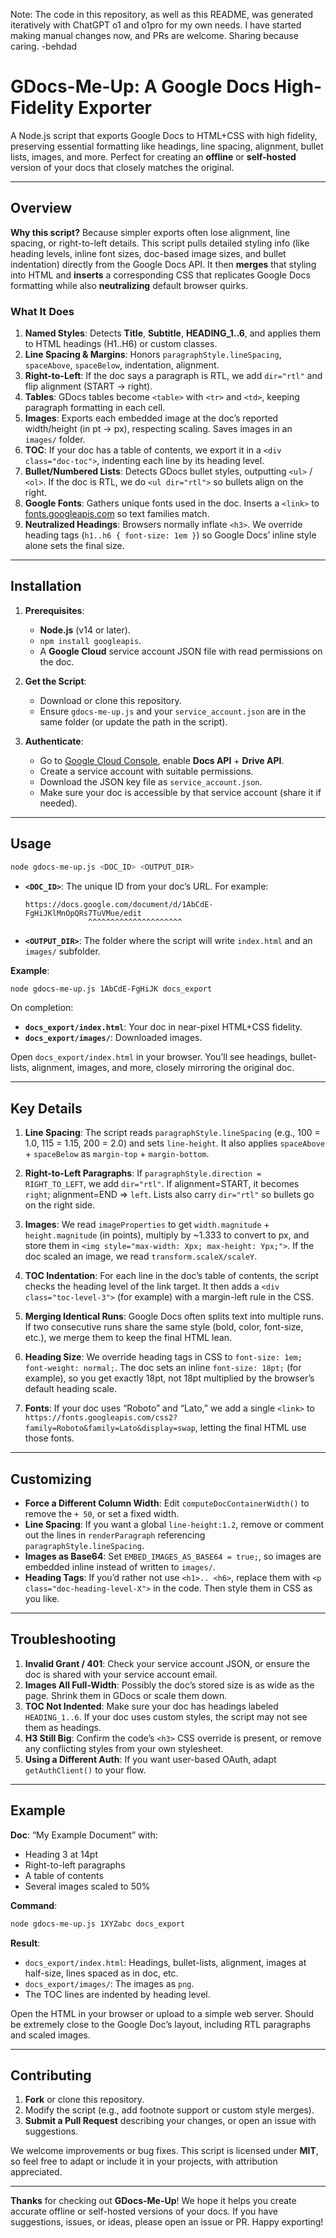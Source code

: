 Note: The code in this repository, as well as this README, was generated iteratively with ChatGPT o1 and o1pro for my own needs. I have started making manual changes now, and PRs are welcome. Sharing because caring. -behdad

# GDocs-Me-Up: A Google Docs High-Fidelity Exporter

A Node.js script that exports Google Docs to HTML+CSS with high fidelity, preserving essential formatting like headings, line spacing, alignment, bullet lists, images, and more. Perfect for creating an **offline** or **self-hosted** version of your docs that closely matches the original.

---

## Overview

**Why this script?** Because simpler exports often lose alignment, line spacing, or right-to-left details. This script pulls detailed styling info (like heading levels, inline font sizes, doc-based image sizes, and bullet indentation) directly from the Google Docs API. It then **merges** that styling into HTML and **inserts** a corresponding CSS that replicates Google Docs formatting while also **neutralizing** default browser quirks.

### What It Does

1. **Named Styles**: Detects **Title**, **Subtitle**, **HEADING_1..6**, and applies them to HTML headings (H1..H6) or custom classes.  
2. **Line Spacing & Margins**: Honors `paragraphStyle.lineSpacing`, `spaceAbove`, `spaceBelow`, indentation, alignment.  
3. **Right-to-Left**: If the doc says a paragraph is RTL, we add `dir="rtl"` and flip alignment (START → right).  
4. **Tables**: GDocs tables become `<table>` with `<tr>` and `<td>`, keeping paragraph formatting in each cell.  
5. **Images**: Exports each embedded image at the doc’s reported width/height (in pt → px), respecting scaling. Saves images in an `images/` folder.  
6. **TOC**: If your doc has a table of contents, we export it in a `<div class="doc-toc">`, indenting each line by its heading level.  
7. **Bullet/Numbered Lists**: Detects GDocs bullet styles, outputting `<ul>` / `<ol>`. If the doc is RTL, we do `<ul dir="rtl">` so bullets align on the right.  
8. **Google Fonts**: Gathers unique fonts used in the doc. Inserts a `<link>` to [fonts.googleapis.com](https://fonts.googleapis.com/) so text families match.  
9. **Neutralized Headings**: Browsers normally inflate `<h3>`. We override heading tags (`h1..h6 { font-size: 1em }`) so Google Docs’ inline style alone sets the final size.  

---

## Installation

1. **Prerequisites**:
   - **Node.js** (v14 or later).
   - `npm install googleapis`.
   - A **Google Cloud** service account JSON file with read permissions on the doc.

2. **Get the Script**:
   - Download or clone this repository.
   - Ensure `gdocs-me-up.js` and your `service_account.json` are in the same folder (or update the path in the script).

3. **Authenticate**:
   - Go to [Google Cloud Console](https://console.cloud.google.com/), enable **Docs API** + **Drive API**.
   - Create a service account with suitable permissions.
   - Download the JSON key file as `service_account.json`.
   - Make sure your doc is accessible by that service account (share it if needed).

---

## Usage

```bash
node gdocs-me-up.js <DOC_ID> <OUTPUT_DIR>
```

- **`<DOC_ID>`**: The unique ID from your doc’s URL. For example:
  ```
  https://docs.google.com/document/d/1AbCdE-FgHiJKlMnOpQRs7TuVMue/edit
                ^^^^^^^^^^^^^^^^^^^^^
  ```
- **`<OUTPUT_DIR>`**: The folder where the script will write `index.html` and an `images/` subfolder.

**Example**:

```bash
node gdocs-me-up.js 1AbCdE-FgHiJK docs_export
```

On completion:
- **`docs_export/index.html`**: Your doc in near-pixel HTML+CSS fidelity.  
- **`docs_export/images/`**: Downloaded images.  

Open `docs_export/index.html` in your browser. You’ll see headings, bullet-lists, alignment, images, and more, closely mirroring the original doc.

---

## Key Details

1. **Line Spacing**: The script reads `paragraphStyle.lineSpacing` (e.g., 100 = 1.0, 115 = 1.15, 200 = 2.0) and sets `line-height`. It also applies `spaceAbove` + `spaceBelow` as `margin-top` + `margin-bottom`.  

2. **Right-to-Left Paragraphs**: If `paragraphStyle.direction = RIGHT_TO_LEFT`, we add `dir="rtl"`. If alignment=START, it becomes `right`; alignment=END => `left`. Lists also carry `dir="rtl"` so bullets go on the right side.  

3. **Images**: We read `imageProperties` to get `width.magnitude` + `height.magnitude` (in points), multiply by ~1.333 to convert to px, and store them in `<img style="max-width: Xpx; max-height: Ypx;">`. If the doc scaled an image, we read `transform.scaleX/scaleY`.  

4. **TOC Indentation**: For each line in the doc’s table of contents, the script checks the heading level of the link target. It then adds a `<div class="toc-level-3">` (for example) with a margin-left rule in the CSS.  

5. **Merging Identical Runs**: Google Docs often splits text into multiple runs. If two consecutive runs share the same style (bold, color, font-size, etc.), we merge them to keep the final HTML lean.  

6. **Heading Size**: We override heading tags in CSS to `font-size: 1em; font-weight: normal;`. The doc sets an inline `font-size: 18pt;` (for example), so you get exactly 18pt, not 18pt multiplied by the browser’s default heading scale.  

7. **Fonts**: If your doc uses “Roboto” and “Lato,” we add a single `<link>` to `https://fonts.googleapis.com/css2?family=Roboto&family=Lato&display=swap`, letting the final HTML use those fonts.

---

## Customizing

- **Force a Different Column Width**: Edit `computeDocContainerWidth()` to remove the `+ 50`, or set a fixed width.  
- **Line Spacing**: If you want a global `line-height:1.2`, remove or comment out the lines in `renderParagraph` referencing `paragraphStyle.lineSpacing`.  
- **Images as Base64**: Set `EMBED_IMAGES_AS_BASE64 = true;`, so images are embedded inline instead of written to `images/`.  
- **Heading Tags**: If you’d rather not use `<h1>.. <h6>`, replace them with `<p class="doc-heading-level-X">` in the code. Then style them in CSS as you like.  

---

## Troubleshooting

1. **Invalid Grant / 401**: Check your service account JSON, or ensure the doc is shared with your service account email.  
2. **Images All Full-Width**: Possibly the doc’s stored size is as wide as the page. Shrink them in GDocs or scale them down.  
3. **TOC Not Indented**: Make sure your doc has headings labeled `HEADING_1..6`. If your doc uses custom styles, the script may not see them as headings.  
4. **H3 Still Big**: Confirm the code’s `<h3>` CSS override is present, or remove any conflicting styles from your own stylesheet.  
5. **Using a Different Auth**: If you want user-based OAuth, adapt `getAuthClient()` to your flow.

---

## Example

**Doc**: “My Example Document” with:
- Heading 3 at 14pt
- Right-to-left paragraphs
- A table of contents
- Several images scaled to 50%

**Command**:

```bash
node gdocs-me-up.js 1XYZabc docs_export
```

**Result**:
- `docs_export/index.html`: Headings, bullet-lists, alignment, images at half-size, lines spaced as in doc, etc.  
- `docs_export/images/`: The images as `png`.  
- The TOC lines are indented by heading level.

Open the HTML in your browser or upload to a simple web server. Should be extremely close to the Google Doc’s layout, including RTL paragraphs and scaled images.

---

## Contributing

1. **Fork** or clone this repository.  
2. Modify the script (e.g., add footnote support or custom style merges).  
3. **Submit a Pull Request** describing your changes, or open an issue with suggestions.  

We welcome improvements or bug fixes. This script is licensed under **MIT**, so feel free to adapt or include it in your projects, with attribution appreciated.

---

**Thanks** for checking out **GDocs-Me-Up**! We hope it helps you create accurate offline or self-hosted versions of your docs. If you have suggestions, issues, or ideas, please open an issue or PR. Happy exporting!
